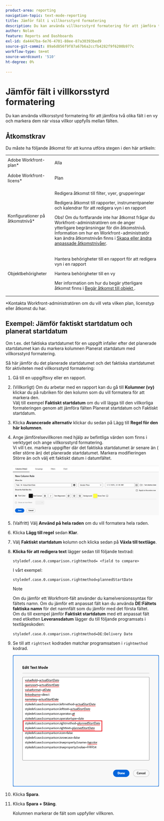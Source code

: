 ```yaml
---
product-area: reporting
navigation-topic: text-mode-reporting
title: Jämför fält i villkorsstyrd formatering
description: Du kan använda villkorsstyrd formatering för att jämföra två olika fält i en vy och markera dem när vissa villkor uppfylls mellan fälten.
author: Nolan
feature: Reports and Dashboards
exl-id: da4447ba-6e76-4701-88ee-87a30393bed9
source-git-commit: 89a6d856f9f87a67b6a2ccfb4282f9f6200b977c
workflow-type: tm+mt
source-wordcount: '510'
ht-degree: 0%

---
```


# Jämför fält i villkorsstyrd formatering

Du kan använda villkorsstyrd formatering för att jämföra två olika fält i en vy och markera dem när vissa villkor uppfylls mellan fälten.

## Åtkomstkrav

Du måste ha följande åtkomst för att kunna utföra stegen i den här artikeln:

<table style="table-layout:auto"> 
 <col> 
 <col> 
 <tbody> 
  <tr> 
   <td role="rowheader">Adobe Workfront-plan*</td> 
   <td> <p>Alla</p> </td> 
  </tr> 
  <tr> 
   <td role="rowheader">Adobe Workfront-licens*</td> 
   <td> <p>Plan </p> </td> 
  </tr> 
  <tr> 
   <td role="rowheader">Konfigurationer på åtkomstnivå*</td> 
   <td> <p>Redigera åtkomst till filter, vyer, grupperingar</p> <p>Redigera åtkomst till rapporter, instrumentpaneler och kalendrar för att redigera vyn i en rapport</p> <p>Obs! Om du fortfarande inte har åtkomst frågar du Workfront-administratören om de anger ytterligare begränsningar för din åtkomstnivå. Information om hur en Workfront-administratör kan ändra åtkomstnivån finns i <a href="../../../administration-and-setup/add-users/configure-and-grant-access/create-modify-access-levels.md" class="MCXref xref">Skapa eller ändra anpassade åtkomstnivåer</a>.</p> </td> 
  </tr> 
  <tr> 
   <td role="rowheader">Objektbehörigheter</td> 
   <td> <p>Hantera behörigheter till en rapport för att redigera vyn i en rapport</p> <p>Hantera behörigheter till en vy</p> <p>Mer information om hur du begär ytterligare åtkomst finns i <a href="../../../workfront-basics/grant-and-request-access-to-objects/request-access.md" class="MCXref xref">Begär åtkomst till objekt </a>.</p> </td> 
  </tr> 
 </tbody> 
</table>

&#42;Kontakta Workfront-administratören om du vill veta vilken plan, licenstyp eller åtkomst du har.

## Exempel: Jämför faktiskt startdatum och planerat startdatum

Om t.ex. det faktiska startdatumet för en uppgift infaller efter det planerade startdatumet kan du markera kolumnen Planerat startdatum med villkorsstyrd formatering.

Så här jämför du det planerade startdatumet och det faktiska startdatumet för aktiviteten med villkorsstyrd formatering:

1. Gå till en uppgiftsvy eller en rapport.
1. (Villkorligt) Om du arbetar med en rapport kan du gå till **Kolumner (vy)** klickar du på rubriken för den kolumn som du vill formatera för att markera den.\
   Välj till exempel **Faktiskt startdatum** om du vill lägga till den villkorliga formateringen genom att jämföra fälten Planerat startdatum och Faktiskt startdatum.

1. Klicka **Avancerade alternativ** klickar du sedan på Lägg till **Regel för den här kolumnen**.

1. Ange jämförelsevillkoren med hjälp av befintliga värden som finns i verktyget och ange villkorsstyrd formatering.\
   Vi vill t.ex. markera uppgifter där det faktiska startdatumet är senare än ( eller större än) det planerade startdatumet. Markera modifieringen Större än och välj ett faktiskt datum i datumfältet.\
     ![](assets/cond-format-1-350x84.png)

1. (Valfritt) Välj **Använd på hela raden** om du vill formatera hela raden.
1. Klicka **Lägg till regel** sedan **Klar**.

1. Välj **Faktiskt startdatum** kolumn och klicka sedan på **Växla till textläge**.

1. **Klicka för att redigera text** lägger sedan till följande textrad:

   ```
   styledef.case.0.comparison.rightmethod= <field to compare>
   ```

   I vårt exempel: 

   ```
   styledef.case.0.comparison.rightmethod=plannedStartDate
   ```

   >[!NOTE]
   >
   >Om du jämför ett Workfront-fält använder du kamelversionssyntax för fältets namn. Om du jämför ett anpassat fält kan du använda **DE:Fältets faktiska namn** för det namnfält som du jämför med det första fältet.\
   >Om du till exempel jämför **Faktiskt startdatum** med ett anpassat fält med etiketten **Leveransdatum** lägger du till följande programsats i textlägeskoden:
   >
   >`styledef.case.0.comparison.rightmethod=DE:Delivery Date`

1. Se till att `righttext` kodraden matchar programsatsen i `rightmethod` kodrad.

   ![](assets/cond-format-2-350x171.png)

1. Klicka **Spara**.
1. Klicka **Spara + Stäng**.

   Kolumnen markerar de fält som uppfyller villkoren.
